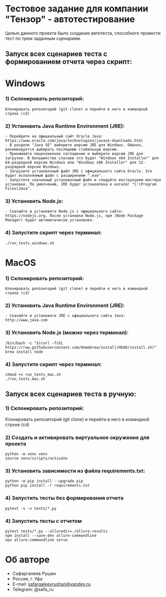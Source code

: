 # Тестовое задание для компании "Тензор" - автотестирование

Целью данного проекта было создание автотеста, способного провести тест по трем заданным сценариям.

## Запуск всех сценариев теста c формированием отчета через скрипт:
# Windows

### 1) Склонировать репозиторий:
```
Клонировать репозиторий (git clone) и перейти в него в командной строке (cd)
```

### 2) Установить Java Runtime Environment (JRE):
```
- Перейдите на официальный сайт Oracle Java: https://www.oracle.com/java/technologies/javase-downloads.html
- В разделе "Java SE" выберите версию JRE для Windows. Обычно, рекомендуется выбирать последнюю стабильную версию.
- Принимайте лицензионное соглашение и выберите версию JRE для загрузки. В большинстве случаев это будет "Windows x64 Installer" для 64-разрядной версии Windows или "Windows x86 Installer" для 32-разрядной версии Windows.
- Загрузите установочный файл JRE с официального сайта Oracle. Это будет исполняемый файл с расширением ".exe".
- Запустите скачанный установочный файл и следуйте инструкциям мастера установки. По умолчанию, JRE будет установлена в каталог "C:\Program Files\Java".
```
### 3) Установить Node.js:
```
- Скачайте и установите Node.js с официального сайта: https://nodejs.org. После установки Node.js, npm (Node Package Manager) будет автоматически установлен.
```
### 4) Запустите скрипт через терминал:
```
./run_tests_windows.sh
```

# MacOS

### 1) Склонировать репозиторий:
```
Клонировать репозиторий (git clone) и перейти в него в командной строке (cd)
```

### 2) Установить Java Runtime Environment (JRE):
```
- Скачайте и установите JRE с официального сайта Java: http://www.java.com
```
### 3) Установить Node.js (можно через терминал):
```
/bin/bash -c "$(curl -fsSL https://raw.githubusercontent.com/Homebrew/install/HEAD/install.sh)"
brew install node 
```
### 4) Запустите скрипт через терминал:
```
chmod +x run_tests_mac.sh
./run_tests_mac.sh
```

## Запуск всех сценариев теста в ручную:

### 1) Склонировать репозиторий:
Клонировать репозиторий (git clone) и перейти в него в командной строке (cd)

### 2) Создать и активировать виртуальное окружение для проекта
```
python -m venv venv
source venv/scripts/activate
```

### 3) Установить зависимости из файла requirements.txt:
```
python -m pip install --upgrade pip
python pip install -r requirements.txt
```

### 4) Запустить тесты без формирования отчета
```
pytest -s -v tests/*.py
```

### 4) Запустить тесты с отчетом
```
pytest tests/*.py --alluredir=./allure-results
npm install --save-dev allure-commandline
npx allure-commandline serve
```

# Об авторе
- Сафаргалеев Рушан
- Россия, г. Уфа
- E-mail: safargaleevrushan@yandex.ru
- Telegram: @safa_ru
